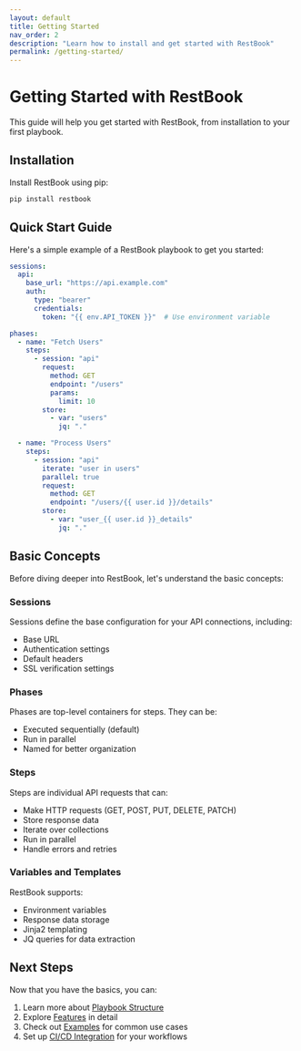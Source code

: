 ```yaml
---
layout: default
title: Getting Started
nav_order: 2
description: "Learn how to install and get started with RestBook"
permalink: /getting-started/
---
```


# Getting Started with RestBook

This guide will help you get started with RestBook, from installation to your first playbook.

## Installation

Install RestBook using pip:

```bash
pip install restbook
```

## Quick Start Guide

Here's a simple example of a RestBook playbook to get you started:

```yaml
sessions:
  api:
    base_url: "https://api.example.com"
    auth:
      type: "bearer"
      credentials:
        token: "{{ env.API_TOKEN }}"  # Use environment variable

phases:
  - name: "Fetch Users"
    steps:
      - session: "api"
        request:
          method: GET
          endpoint: "/users"
          params:
            limit: 10
        store:
          - var: "users"
            jq: "."

  - name: "Process Users"
    steps:
      - session: "api"
        iterate: "user in users"
        parallel: true
        request:
          method: GET
          endpoint: "/users/{{ user.id }}/details"
        store:
          - var: "user_{{ user.id }}_details"
            jq: "."
```

## Basic Concepts

Before diving deeper into RestBook, let's understand the basic concepts:

### Sessions
Sessions define the base configuration for your API connections, including:
- Base URL
- Authentication settings
- Default headers
- SSL verification settings

### Phases
Phases are top-level containers for steps. They can be:
- Executed sequentially (default)
- Run in parallel
- Named for better organization

### Steps
Steps are individual API requests that can:
- Make HTTP requests (GET, POST, PUT, DELETE, PATCH)
- Store response data
- Iterate over collections
- Run in parallel
- Handle errors and retries

### Variables and Templates
RestBook supports:
- Environment variables
- Response data storage
- Jinja2 templating
- JQ queries for data extraction

## Next Steps

Now that you have the basics, you can:
1. Learn more about [Playbook Structure](./playbook-structure.md)
2. Explore [Features](./features.md) in detail
3. Check out [Examples](./examples.md) for common use cases
4. Set up [CI/CD Integration](./ci-cd.md) for your workflows 